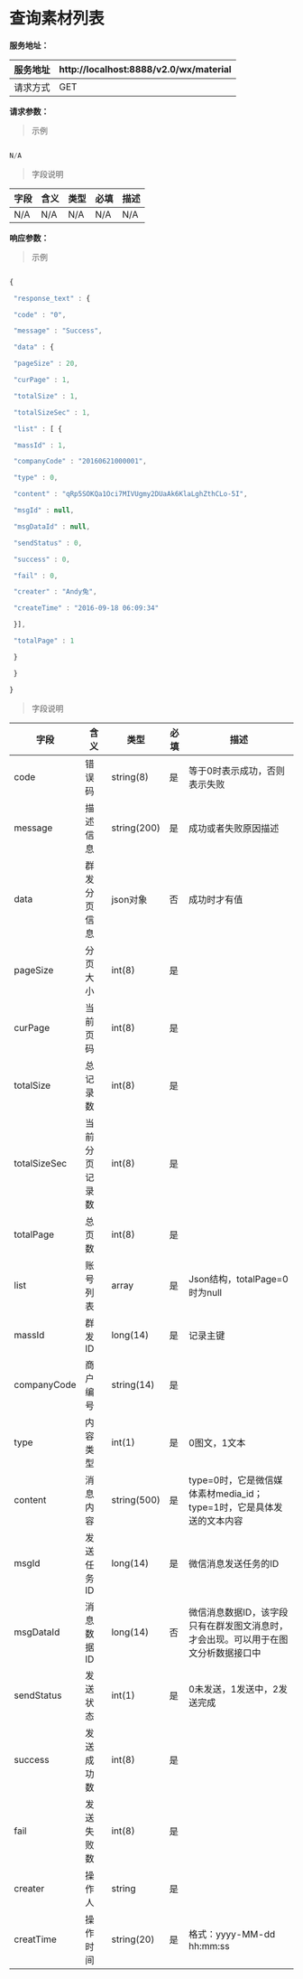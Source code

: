 # 查询素材列表

**服务地址：**

| 服务地址 | http:\/\/localhost:8888\/v2.0\/wx\/material |
| --- | --- |
| 请求方式 | GET |

**请求参数：**

> 示例

```js

N/A

```

> 字段说明

| **字段** | **含义** | **类型** | **必填** | **描述** |
| --- | --- | --- | --- | --- |
| N\/A | N\/A | N\/A | N\/A | N\/A |

**响应参数：**

> 示例

```js

{

 "response_text" : {

 "code" : "0",

 "message" : "Success",

 "data" : {

 "pageSize" : 20,

 "curPage" : 1,

 "totalSize" : 1,

 "totalSizeSec" : 1,

 "list" : [ {

 "massId" : 1,

 "companyCode" : "20160621000001",

 "type" : 0,

 "content" : "qRp5SOKQa1Oci7MIVUgmy2DUaAk6KlaLghZthCLo-5I",

 "msgId" : null,

 "msgDataId" : null,

 "sendStatus" : 0,

 "success" : 0,

 "fail" : 0,

 "creater" : "Andy兔",

 "createTime" : "2016-09-18 06:09:34"

 }],

 "totalPage" : 1

 }

 }

}

```

> 字段说明

| **字段** | **含义** | **类型** | **必填** | **描述** |
| --- | --- | --- | --- | --- |
| code | 错误码 | string\(8\) | 是 | 等于0时表示成功，否则表示失败 |
| message | 描述信息 | string\(200\) | 是 | 成功或者失败原因描述 |
| data | 群发分页信息 | json对象 | 否 | 成功时才有值 |
| pageSize | 分页大小 | int\(8\) | 是 | |
| curPage | 当前页码 | int\(8\) | 是 | |
| totalSize | 总记录数 | int\(8\) | 是 | |
| totalSizeSec | 当前分页记录数 | int\(8\) | 是 | |
| totalPage | 总页数 | int\(8\) | 是 | |
| list | 账号列表 | array | 是 | Json结构，totalPage=0时为null |
| massId | 群发ID | long\(14\) | 是 | 记录主键 |
| companyCode | 商户编号 | string\(14\) | 是 | |
| type | 内容类型 | int\(1\) | 是 | 0图文，1文本 |
| content | 消息内容 | string\(500\) | 是 | type=0时，它是微信媒体素材media\_id；type=1时，它是具体发送的文本内容 |
| msgId | 发送任务ID | long\(14\) | 是 | 微信消息发送任务的ID |
| msgDataId | 消息数据ID | long\(14\) | 否 | 微信消息数据ID，该字段只有在群发图文消息时，才会出现。可以用于在图文分析数据接口中 |
| sendStatus | 发送状态 | int\(1\) | 是 | 0未发送，1发送中，2发送完成 |
| success | 发送成功数 | int\(8\) | 是 | |
| fail | 发送失败数 | int\(8\) | 是 | |
| creater | 操作人 | string | 是 | |
| creatTime | 操作时间 | string\(20\) | 是 | 格式：yyyy-MM-dd hh:mm:ss |
